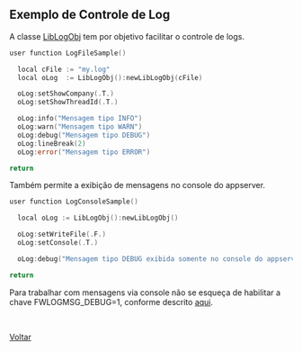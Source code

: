## Exemplo de Controle de Log

A classe [LibLogObj](#) tem por objetivo facilitar o controle de logs. 

```go
user function LogFileSample()

  local cFile := "my.log"
  local oLog  := LibLogObj():newLibLogObj(cFile)

  oLog:setShowCompany(.T.)
  oLog:setShowThreadId(.T.)

  oLog:info("Mensagem tipo INFO")
  oLog:warn("Mensagem tipo WARN")
  oLog:debug("Mensagem tipo DEBUG")
  oLog:lineBreak(2)
  oLog:error("Mensagem tipo ERROR")

return
```

Também permite a exibição de mensagens no console do appserver.

```go
user function LogConsoleSample()

  local oLog := LibLogObj():newLibLogObj()

  oLog:setWriteFile(.F.)
  oLog:setConsole(.T.)  

  oLog:debug("Mensagem tipo DEBUG exibida somente no console do appserver")

return
```

Para trabalhar com mensagens via console não se esqueça de habilitar a chave FWLOGMSG_DEBUG=1, 
conforme descrito [aqui](https://centraldeatendimento.totvs.com/hc/pt-br/articles/360041301114-MP-ADVPL-Como-Ativar-a-função-FWLogMsg-).

<br/>

[Voltar](../index)